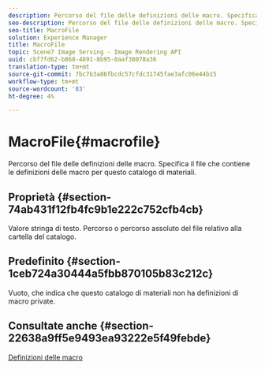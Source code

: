 ```yaml
---
description: Percorso del file delle definizioni delle macro. Specifica il file che contiene le definizioni delle macro per questo catalogo di materiali.
seo-description: Percorso del file delle definizioni delle macro. Specifica il file che contiene le definizioni delle macro per questo catalogo di materiali.
seo-title: MacroFile
solution: Experience Manager
title: MacroFile
topic: Scene7 Image Serving - Image Rendering API
uuid: cbf7fd62-b868-4891-8b95-0aaf38078a36
translation-type: tm+mt
source-git-commit: 7bc7b3a86fbcdc57cfdc31745fae3afc06e44b15
workflow-type: tm+mt
source-wordcount: '83'
ht-degree: 4%

---
```



# MacroFile{#macrofile}

Percorso del file delle definizioni delle macro. Specifica il file che contiene le definizioni delle macro per questo catalogo di materiali.

## Proprietà {#section-74ab431f12fb4fc9b1e222c752cfb4cb}

Valore stringa di testo. Percorso o percorso assoluto del file relativo alla cartella del catalogo.

## Predefinito {#section-1ceb724a30444a5fbb870105b83c212c}

Vuoto, che indica che questo catalogo di materiali non ha definizioni di macro private.

## Consultate anche {#section-22638a9ff5e9493ea93222e5f49febde}

[Definizioni delle macro](../../../../../ir-api/material-cat/image-rendering-api-ref/c-ir-material-catalog/c-ir-macro-definition-reference/c-ir-macro-definition-reference.md#concept-477b77fa187147bfa55fa67134d4a453)
